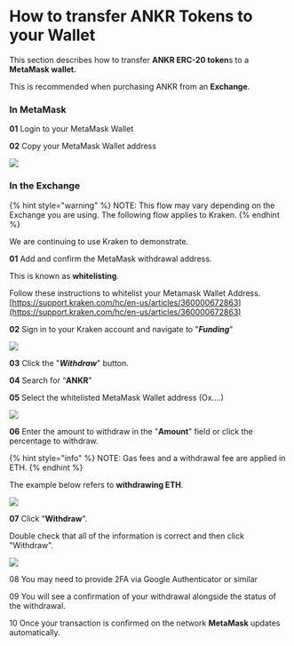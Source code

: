 # How to transfer ANKR Tokens to your Wallet

This section describes how to transfer **ANKR ERC-20 token**s to a **MetaMask wallet.**&#x20;

This is recommended when purchasing ANKR from an **Exchange**.

### In MetaMask

**01** Login to your MetaMask Wallet

**02** Copy your MetaMask Wallet address

![](https://lh4.googleusercontent.com/o9w6AtcEXd137jXzWTSJ9kSZ55c94hpUcDenF-vzapTHK6V\_Q2OOZFK\_idnrxK80v1ZZVimx15TKqlKJEIIEDKwOe\_WQA5dvVusTw3esJ2zhM4zluSb75Gzb54QiGS1d-zS5erzZ=s1600)

### In the Exchange&#x20;

{% hint style="warning" %}
NOTE: This flow may vary depending on the Exchange you are using. The following flow applies to Kraken.
{% endhint %}

We are continuing to use Kraken to demonstrate.

**01** Add and confirm the MetaMask withdrawal address.&#x20;

This is known as **whitelisting**.&#x20;

Follow these instructions to whitelist your Metamask Wallet Address. [https://support.kraken.com/hc/en-us/articles/360000672863](https://support.kraken.com/hc/en-us/articles/360000672863)

**02** Sign in to your Kraken account and navigate to "_**Funding**_"

![](https://lh4.googleusercontent.com/XEoTfIA0dWNl2tO3Z\_4OxrgSxQKhb-Ii3ecrCYBakat1RgosWjxusD621Q0XqiWKGxwQSQH7pmVJrQbxiCFDC2MpXYcd9GGKSyXxzunGuzR5ShXEgEDn2tw\_kP\_MondAiB0tlbH0=s1600)

**03** Click the "_**Withdraw**_" button.

<!-- ![](<../../../.gitbook/assets/image (47).png>) -->

**04** Search for “**ANKR**”

**05** Select the whitelisted MetaMask Wallet address (Ox….)

![](https://lh5.googleusercontent.com/V3B\_lOjtZzgZpyBClgdnnb-Pkssb-XjU-rkrF-knygDIPobY1jrgc\_1uxrV2PntrnL9ipRsjR3-gZj0zkyEN4V9ObQlhFTgwcLfJX9MrayN9G9kdjp\_SH9YJf08TmZTBiPdkI2aQ=s1600)

**06** Enter the amount to withdraw in the "**Amount**" field or click the percentage to withdraw.

{% hint style="info" %}
NOTE: Gas fees and a withdrawal fee are applied in ETH.
{% endhint %}

The example below refers to **withdrawing ETH**.

![](https://lh3.googleusercontent.com/QgP-fdoATmP33zp4Kb\_icGS9n-DA6rG9Sogfn9dneJbH7MQ0rV1NzwMFjanxgEArshV8AhGdFiBYlRTjld8BNjW0rUVPr9YZOgm1vOl9hy0C\_GASHYWVsQ\_iX8pH6gbbfY1ZgsdV=s1600)

**07** Click "**Withdraw**".&#x20;

Double check that all of the information is correct and then click "Withdraw".

![](https://lh4.googleusercontent.com/dug2lWmvr6QMwaV3xlRnY6N4-ic4rzt3puzssa-yE8ke-2on2\_gtDS1GCBJrsH7hMFDGVg1PpsLo3f0Z3etGqU8QhSt4y\_\_IRwChxbwgUWPz5B7Wh\_Rq1HdI8ztZKIYgd1yiuulK=s1600)

08 You may need to provide 2FA via Google Authenticator or similar

09 You will see a confirmation of your withdrawal alongside the status of the withdrawal.

10 Once your transaction is confirmed on the network **MetaMask** updates automatically.
